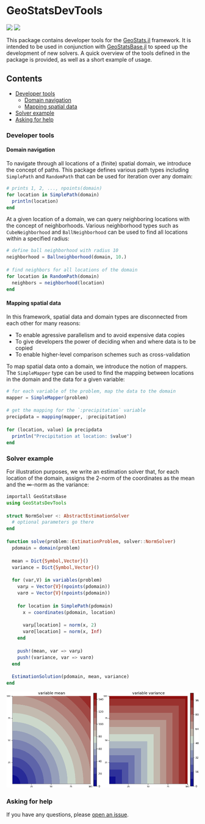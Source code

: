 # GeoStatsDevTools

[![][travis-img]][travis-url] [![][julia-pkg-img]][julia-pkg-url]

This package contains developer tools for the [GeoStats.jl](https://github.com/juliohm/GeoStats.jl)
framework. It is intended to be used in conjunction with [GeoStatsBase.jl](https://github.com/juliohm/GeoStatsBase.jl)
to speed up the development of new solvers. A quick overview of the tools defined in the package is
provided, as well as a short example of usage.

## Contents

- [Developer tools](#developer-tools)
  - [Domain navigation](#domain-navigation)
  - [Mapping spatial data](#mapping-spatial-data)
- [Solver example](#solver-example)
- [Asking for help](#asking-for-help)

### Developer tools

#### Domain navigation

To navigate through all locations of a (finite) spatial domain, we introduce the concept of paths. This package
defines various path types including `SimplePath` and `RandomPath` that can be used for iteration over any domain:

```julia
# prints 1, 2, ..., npoints(domain)
for location in SimplePath(domain)
  println(location)
end
```

At a given location of a domain, we can query neighboring locations with the concept of neighborhoods. Various
neighborhood types such as `CubeNeighborhood` and `BallNeighborhood` can be used to find all locations within a
specified radius:

```julia
# define ball neighborhood with radius 10
neighborhood = Ballneighborhood(domain, 10.)

# find neighbors for all locations of the domain
for location in RandomPath(domain)
  neighbors = neighborhood(location)
end
```

#### Mapping spatial data

In this framework, spatial data and domain types are disconnected from each other for many reasons:

- To enable agressive parallelism and to avoid expensive data copies
- To give developers the power of deciding when and where data is to be copied
- To enable higher-level comparison schemes such as cross-validation

To map spatial data onto a domain, we introduce the notion of mappers. The `SimpleMapper` type can be used
to find the mapping between locations in the domain and the data for a given variable:

```julia
# for each variable of the problem, map the data to the domain
mapper = SimpleMapper(problem)

# get the mapping for the `:precipitation` variable
precipdata = mapping(mapper, :precipitation)

for (location, value) in precipdata
  println("Precipitation at location: $value")
end
```

### Solver example

For illustration purposes, we write an estimation solver that, for each location of the domain, assigns the
2-norm of the coordinates as the mean and the ∞-norm as the variance:

```julia
importall GeoStatsBase
using GeoStatsDevTools

struct NormSolver <: AbstractEstimationSolver
  # optional parameters go there
end

function solve(problem::EstimationProblem, solver::NormSolver)
  pdomain = domain(problem)

  mean = Dict{Symbol,Vector}()
  variance = Dict{Symbol,Vector}()

  for (var,V) in variables(problem)
    varμ = Vector{V}(npoints(pdomain))
    varσ = Vector{V}(npoints(pdomain))

    for location in SimplePath(pdomain)
      x = coordinates(pdomain, location)

      varμ[location] = norm(x, 2)
      varσ[location] = norm(x, Inf)
    end

    push!(mean, var => varμ)
    push!(variance, var => varσ)
  end

  EstimationSolution(pdomain, mean, variance)
end
```
![NormSolver](docs/NormSolver.png)

### Asking for help

If you have any questions, please [open an issue](https://github.com/juliohm/GeoStatsDevTools.jl/issues).

[travis-img]: https://travis-ci.org/juliohm/GeoStatsDevTools.jl.svg?branch=master
[travis-url]: https://travis-ci.org/juliohm/GeoStatsDevTools.jl

[julia-pkg-img]: http://pkg.julialang.org/badges/GeoStatsDevTools_0.6.svg
[julia-pkg-url]: http://pkg.julialang.org/?pkg=GeoStatsDevTools

